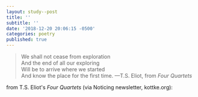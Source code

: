 ```yaml
---
layout: study--post
title: ''
subtitle: ''
date: '2018-12-20 20:06:15 -0500'
categories: poetry
published: true
---
```


> We shall not cease from exploration  
> And the end of all our exploring  
> Will be to arrive where we started  
> And know the place for the first time.
> —T.S. Eliot, from _Four Quartets_

from T.S. Eliot's _Four Quartets_ (via Noticing newsletter, kottke.org):